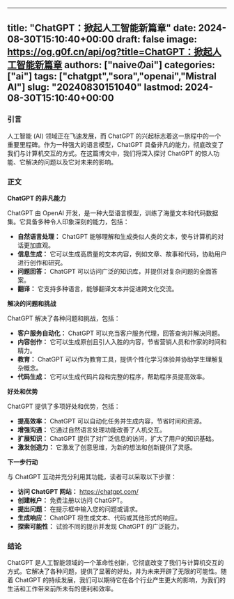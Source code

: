 
---
title: "ChatGPT：掀起人工智能新篇章"
date: 2024-08-30T15:10:40+00:00
draft: false
image: https://og.g0f.cn/api/og?title=ChatGPT：掀起人工智能新篇章
authors: ["naiveのai"]
categories: ["ai"]
tags: ["chatgpt","sora","openai","Mistral AI"]
slug: "20240830151040"
lastmod: 2024-08-30T15:10:40+00:00
---
### 引言

人工智能 (AI) 领域正在飞速发展，而 ChatGPT 的兴起标志着这一旅程中的一个重要里程碑。作为一种强大的语言模型，ChatGPT 具备非凡的能力，彻底改变了我们与计算机交互的方式。在这篇博文中，我们将深入探讨 ChatGPT 的惊人功能、它解决的问题以及它对未来的影响。

### 正文

**ChatGPT 的非凡能力**

ChatGPT 由 OpenAI 开发，是一种大型语言模型，训练了海量文本和代码数据集。它具备多种令人印象深刻的能力，包括：

* **自然语言处理：** ChatGPT 能够理解和生成类似人类的文本，使与计算机的对话更加直观。
* **信息生成：** 它可以生成高质量的文本内容，例如文章、故事和代码，协助用户进行创作和研究。
* **问题回答：** ChatGPT 可以访问广泛的知识库，并提供对复杂问题的全面答案。
* **翻译：** 它支持多种语言，能够翻译文本并促进跨文化交流。

**解决的问题和挑战**

ChatGPT 解决了各种问题和挑战，包括：

* **客户服务自动化：** ChatGPT 可以充当客户服务代理，回答查询并解决问题。
* **内容创作：** 它可以生成原创且引人入胜的内容，节省营销人员和作家的时间和精力。
* **教育：** ChatGPT 可以作为教育工具，提供个性化学习体验并协助学生理解复杂概念。
* **代码生成：** 它可以生成代码片段和完整的程序，帮助程序员提高效率。

**好处和优势**

ChatGPT 提供了多项好处和优势，包括：

* **提高效率：** ChatGPT 可以自动化任务并生成内容，节省时间和资源。
* **增强沟通：** 它通过自然语言处理功能改善了人机交互。
* **扩展知识：** ChatGPT 提供了对广泛信息的访问，扩大了用户的知识基础。
* **激发创造力：** 它激发了创意思维，为新的想法和创新提供了灵感。

**下一步行动**

与 ChatGPT 互动并充分利用其功能，读者可以采取以下步骤：

* **访问 ChatGPT 网站：** https://chatgpt.com/
* **创建帐户：** 免费注册以访问 ChatGPT。
* **提出问题：** 在提示框中输入您的问题或请求。
* **生成响应：** ChatGPT 将生成文本、代码或其他形式的响应。
* **探索可能性：** 试验不同的提示并发现 ChatGPT 的广泛能力。

### 结论

ChatGPT 是人工智能领域的一个革命性创新，它彻底改变了我们与计算机交互的方式。它解决了各种问题，提供了显著的好处，并为未来开辟了无限的可能性。随着 ChatGPT 的持续发展，我们可以期待它在各个行业产生更大的影响，为我们的生活和工作带来前所未有的便利和效率。